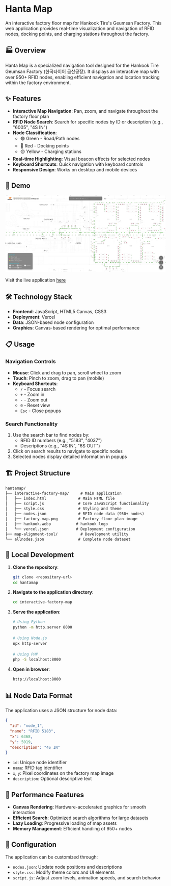 # Hanta Map

An interactive factory floor map for Hankook Tire's Geumsan Factory. This web application provides real-time visualization and navigation of RFID nodes, docking points, and charging stations throughout the factory.

## 🏭 Overview

Hanta Map is a specialized navigation tool designed for the Hankook Tire Geumsan Factory (한국타이어 금산공장). It displays an interactive map with over 950+ RFID nodes, enabling efficient navigation and location tracking within the factory environment.

## ✨ Features

- **Interactive Map Navigation**: Pan, zoom, and navigate throughout the factory floor plan
- **RFID Node Search**: Search for specific nodes by ID or description (e.g., "6005", "4S IN")
- **Node Classification**: 
  - 🟢 Green - Road/Path nodes
  - 🔴 Red - Docking points
  - 🟡 Yellow - Charging stations
- **Real-time Highlighting**: Visual beacon effects for selected nodes
- **Keyboard Shortcuts**: Quick navigation with keyboard controls
- **Responsive Design**: Works on desktop and mobile devices

## 🚀 Demo

![Hanta Map Preview](./hankook.png)

Visit the live application [here](https://hanta.vercel.app)

## 🛠️ Technology Stack

- **Frontend**: JavaScript, HTML5 Canvas, CSS3
- **Deployment**: Vercel
- **Data**: JSON-based node configuration
- **Graphics**: Canvas-based rendering for optimal performance

## 📋 Usage

### Navigation Controls
- **Mouse**: Click and drag to pan, scroll wheel to zoom
- **Touch**: Pinch to zoom, drag to pan (mobile)
- **Keyboard Shortcuts**:
  - `/` - Focus search
  - `+` - Zoom in
  - `-` - Zoom out
  - `0` - Reset view
  - `Esc` - Close popups

### Search Functionality
1. Use the search bar to find nodes by:
   - RFID ID numbers (e.g., "5183", "4037")
   - Descriptions (e.g., "4S IN", "6S OUT")
2. Click on search results to navigate to specific nodes
3. Selected nodes display detailed information in popups

## 🏗️ Project Structure

```
hantamap/
├── interactive-factory-map/     # Main application
│   ├── index.html              # Main HTML file
│   ├── script.js               # Core JavaScript functionality
│   ├── style.css               # Styling and theme
│   ├── nodes.json              # RFID node data (950+ nodes)
│   ├── factory-map.png         # Factory floor plan image
│   ├── hankook.webp           # hankook logo
│   └── vercel.json            # Deployment configuration
├── map-alignment-tool/          # Development utility
└── allnodes.json               # Complete node dataset
```

## 🚀 Local Development

1. **Clone the repository**:
   ```bash
   git clone <repository-url>
   cd hantamap
   ```

2. **Navigate to the application directory**:
   ```bash
   cd interactive-factory-map
   ```

3. **Serve the application**:
   ```bash
   # Using Python
   python -m http.server 8000
   
   # Using Node.js
   npx http-server
   
   # Using PHP
   php -S localhost:8000
   ```

4. **Open in browser**:
   ```
   http://localhost:8000
   ```

## 📊 Node Data Format

The application uses a JSON structure for node data:

```json
{
  "id": "node_1",
  "name": "RFID 5183",
  "x": 6368,
  "y": 5019,
  "description": "4S IN"
}
```

- `id`: Unique node identifier
- `name`: RFID tag identifier
- `x`, `y`: Pixel coordinates on the factory map image
- `description`: Optional descriptive text

## 🎯 Performance Features

- **Canvas Rendering**: Hardware-accelerated graphics for smooth interaction
- **Efficient Search**: Optimized search algorithms for large datasets
- **Lazy Loading**: Progressive loading of map assets
- **Memory Management**: Efficient handling of 950+ nodes

## 🔧 Configuration

The application can be customized through:
- `nodes.json`: Update node positions and descriptions
- `style.css`: Modify theme colors and UI elements
- `script.js`: Adjust zoom levels, animation speeds, and search behavior


